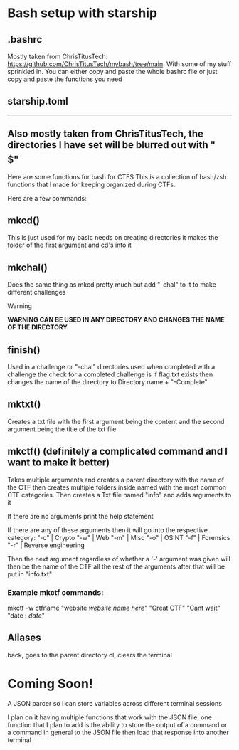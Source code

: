 # Bash setup with starship

## .bashrc
Mostly taken from ChrisTitusTech: https://github.com/ChrisTitusTech/mybash/tree/main. With some of my stuff sprinkled in.
You can either copy and paste the whole bashrc file or just copy and paste the functions you need

## starship.toml
---
Also mostly taken from ChrisTitusTech, the directories I have set will be blurred out with "$$$$$$$$$"
---
Here are some functions for bash for CTFS
This is a collection of bash/zsh functions that I made for keeping organized during CTFs.

Here are a few commands:

## mkcd()
This is just used for my basic needs on creating directories it makes the folder of the first argument and cd's into it

## mkchal()
Does the same thing as mkcd pretty much but add "-chal" to it to make different challenges

> [!WARNING]
> **WARNING CAN BE USED IN ANY DIRECTORY AND CHANGES THE NAME OF THE DIRECTORY**

## finish()
Used in a challenge or "-chal" directories used when completed with a challenge the check for a completed challenge is if flag.txt exists then changes the name of the directory to Directory name + "-Complete"

## mktxt()
Creates a txt file with the first argument being the content and the second argument being the title of the txt file

## mkctf() (definitely a complicated command and I want to make it better)
Takes multiple arguments and creates a parent directory with the name of the CTF then creates multiple folders inside named with the most common CTF categories. Then creates a Txt file named "info" and adds arguments to it

If there are no arguments print the help statement

If there are any of these arguments then it will go into the respective category:
"-c" | Crypto
"-w" | Web
"-m" | Misc
"-o" | OSINT
"-f" | Forensics
"-r" | Reverse engineering

Then the next argument regardless of whether a '-' argument was given will then be the name of the CTF all the rest of the arguments after that will be put in "info.txt"

### Example mkctf commands:
mkctf -w ctfname "website *website name here*" "Great CTF" "Cant wait" "date : *date*" 

## Aliases
back, goes to the parent directory
cl, clears the terminal


# Coming Soon!
A JSON parcer so I can store variables across different terminal sessions

I plan on it having multiple functions that work with the JSON file, one function that I plan to add is the ability to store the output of a command or a command in general to the JSON file then load that response into another terminal
